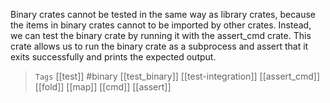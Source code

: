 
Binary crates cannot be tested in the same way as library crates, because the items in binary crates cannot to be imported by other crates. Instead, we can test the binary crate by running it with the assert_cmd crate. This crate allows us to run the binary crate as a subprocess and assert that it exits successfully and prints the expected output.

> `Tags` [[test]] #binary [[test_binary]] [[test-integration]] [[assert_cmd]] [[fold]] [[map]] [[cmd]] [[assert]]

